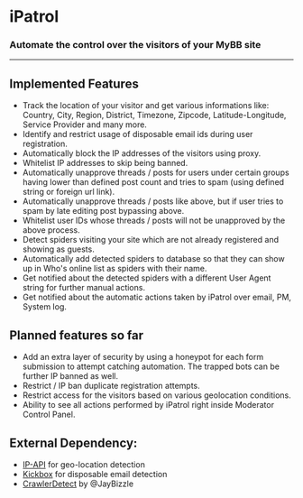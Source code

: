 # iPatrol
### Automate the control over the visitors of your MyBB site
---

## Implemented Features
- Track the location of your visitor and get various informations like: Country, City, Region, District, Timezone, Zipcode, Latitude-Longitude, Service Provider and many more.
- Identify and restrict usage of disposable email ids during user registration.
- Automatically block the IP addresses of the visitors using proxy.
- Whitelist IP addresses to skip being banned.
- Automatically unapprove threads / posts for users under certain groups having lower than defined post count and tries to spam (using defined string or foreign url link).
- Automatically unapprove threads / posts like above, but if user tries to spam by late editing post bypassing above.
- Whitelist user IDs whose threads / posts will not be unapproved by the above process.
- Detect spiders visiting your site which are not already registered and showing as guests.
- Automatically add detected spiders to database so that they can show up in Who's online list as spiders with their name.
- Get notified about the detected spiders with a different User Agent string for further manual actions.
- Get notified about the automatic actions taken by iPatrol over email, PM, System log.

## Planned features so far
- Add an extra layer of security by using a honeypot for each form submission to attempt catching automation. The trapped bots can be further IP banned as well.
- Restrict / IP ban duplicate registration attempts.
- Restrict access for the visitors based on various geolocation conditions.
- Ability to see all actions performed by iPatrol right inside Moderator Control Panel.

## External Dependency:
- [IP-API](http://ip-api.com/) for geo-location detection
- [Kickbox](https://open.kickbox.com/) for disposable email detection
- [CrawlerDetect](https://github.com/JayBizzle/Crawler-Detect) by @JayBizzle
